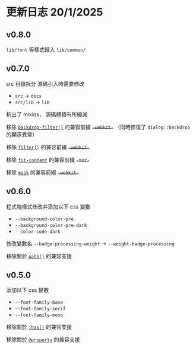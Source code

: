 # 更新日志 20/1/2025

## v0.8.0

`lib/font` 等樣式歸入 `lib/common/`

## v0.7.0

src 目錄拆分 源碼引入時需要修改

-   `src` -> `docs`
-   `src/lib` -> `lib`

析出了 mixins， 源碼體積有所縮減

移除 [`backdrop-filter()`](https://developer.mozilla.org/en-US/docs/Web/CSS/backdrop-filter) 的兼容前綴 ~~`-webkit-`~~ （同時修復了 `dialog::backdrop` 的顯示異常）

移除 [`filter()`](https://developer.mozilla.org/en-US/docs/Web/CSS/filter) 的兼容前綴 ~~`-webkit-`~~

移除 [`fit-content`](https://developer.mozilla.org/en-US/docs/Web/CSS/fit-content) 的兼容前綴 ~~`-moz-`~~

移除 [`mask`](https://developer.mozilla.org/en-US/docs/Web/CSS/mask) 的兼容前綴 ~~`-webkit-`~~

## v0.6.0

程式塊樣式修改并添加以下 css 變數

-   `--background-color-pre`
-   `--background-color-pre-dark`
-   `--color-code-dark`

修改變數名 `--badge-processing-weight` → `--weight-badge-processing`

移除關於 [`path()`](https://developer.mozilla.org/en-US/docs/Web/CSS/basic-shape/path) 的兼容支援

## v0.5.0

添加以下 css 變數

-   `--font-family-base`
-   `--font-family-serif`
-   `--font-family-mono`

移除關於 [`:has()`](https://developer.mozilla.org/en-US/docs/Web/CSS/:has) 的兼容支援

移除關於 [`@property`](https://developer.mozilla.org/en-US/docs/Web/CSS/@property) 的兼容支援
